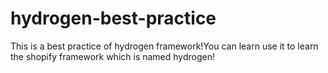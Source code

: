 # hydrogen-best-practice
This is a best practice of hydrogen framework!You can learn use it to learn the shopify framework which is named hydrogen!
